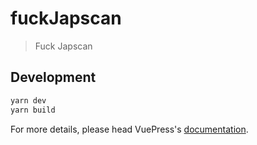 # fuckJapscan

> Fuck Japscan

## Development

```bash
yarn dev
yarn build
```

For more details, please head VuePress's [documentation](https://v1.vuepress.vuejs.org/).

